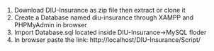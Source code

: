 1. Download DIU-Insurance as zip file then extract or clone it
2. Create a Database named diu-insurance through XAMPP and PHPMyAdmin in browser
3. Import Database.sql located inside DIU-Insurance->MySQL floder
4. In browser paste the link: http://localhost/DIU-Insurance/Script/
